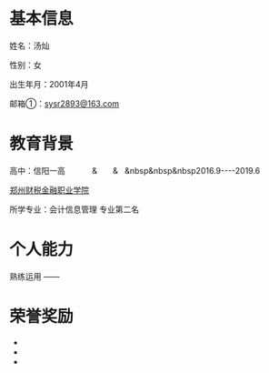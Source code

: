 
# 基本信息

姓名：汤灿

性别：女

出生年月：2001年4月

邮箱①：sysr2893@163.com

# 教育背景

高中：信阳一高&nbsp;&nbsp;&nbsp;&nbsp;&nbsp;&nbsp;&nbsp;&nbsp;&nbsp;&nbsp;&nbsp;&nbsp;&&nbsp;&nbsp;&nbsp;&nbsp;&nbsp;&nbsp;&nbsp;&&nbsp;&nbsp;&nbsp;&nbsp&nbsp&nbsp2016.9----2019.6


[郑州财税金融职业学院](http://www.zzcsjr.edu.cn/)

所学专业：会计信息管理            专业第二名





# 个人能力

熟练运用
——



# 荣誉奖励
-
-
- 
